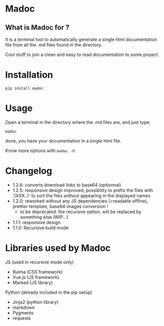 # Madoc


## What is Madoc for ?

It is a terminal tool to automatically generate a single html documentation file from all
the .md files found in the directory.

Cool stuff to join a clean and easy to read documentation to some project.


# Installation

```console
pip install madoc
```


# Usage

Open a terminal in the directory where the .md files are,
and just type:

`madoc`

done, you have your documentation in a single html file.

Know more options with `madoc -h`.


# Changelog

- 1.2.6: converts download links to base64 (optionnal)
- 1.2.5: responsive design improved, possibility to prefix the files with '(XXX..)' to sort the files without appearing in the displayed names
- 1.2.0: reworked without any JS dependencies (=readable offline), prettier template, base64 images conversion !
    - to be deprecated: the recursive option, will be replaced by something else (WIP...)
- 1.1.1: responsive design
- 1.1.0: Recursive build mode

# Libraries used by Madoc
JS  (used in recursive mode only)
- Bulma (CSS framework)
- Vue.js (JS framework)
- Marked (JS library)

Python (already included in the pip setup)
- Jinja2 (python library)
- markdown
- Pygments
- requests
